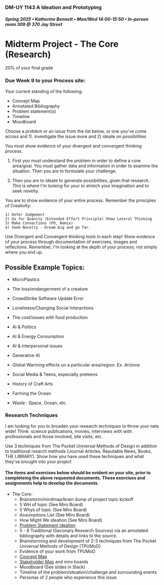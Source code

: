 ### DM-UY 1143 A Ideation and Prototyping
##### Spring 2025 • Katherine Bennett • Mon/Wed 14:00-15:50 • In-person room 309 @ 370 Jay Street

# Midterm Project - The Core (Research)

20% of your final grade

### Due Week 9 to your Process site:

Your current standing of the following:
- Concept Map
- Annotated Bibliography
- Problem statement(s)
- Timeline
- Moodboard

Choose a problem or an issue from the list below, or one you've come across and 1). investigate the issue more and 2) ideate on possibilities

You must show evidence of your divergent and convergent thinking process.

1) First you must understand the problem in order to define a core area/goal. You must gather data and information in order to examine the situation. Then you are to formulate your challenge.

2) Then you are to ideate to generate possibilities, given that research. This is where I'm looking for your to stretch your imagination and to seek novelty.

You are to show evidence of your entire process. Remember the principles of Creativity:

	1) Defer Judgement
	2) Go for Quanity (Extended Effort Principle) Show Lateral Thinking
	3) Make Connections (PO, Remix)
	4) Seek Novelty - Dream big and go far.

Use Divergent and Convergent thinking tools in each step! Show evidence of your process through documentation of exercises, images and reflections. Remember, I'm looking at the depth of your process; not simply where you end up.


## Possible Example Topics:

- MicroPlastics

- The loss/endangerment of a creature

- CrowdStrike Software Update Error

- Loneliness/Changing Social Interactions

- The cost/issues with food production

- AI & Politics

- AI & Energy Consumption

- AI & interpersonal issues

- Generative AI

- Global Warming effects on a particular area/region. Ex. Arizona

- Social Media & Teens, especially preteens

- History of Craft Arts

- Farming the Ocean

- Waste : Space, Ocean, etc.

### Research Techniques

I am looking for you to broaden your research techniques to throw your nets wide! Think: science publications, movies, interviews with with professionals and those involved, site visits, etc. 

Use 3 techniques from The Pocket Universal Methods of Design in addition to traditional rsearch methods (Journal Articles, Reputable News, Books, THE LIBRARY). Show how you have used these techniques and what they've brought into your project



#### The items and exercises below should be evident on your site, prior to completeing the above requested documents. These exercises and assignments help to develop the documents.

* The Core:
	- Brainstorm/mindmap/brain dump of project topic kickoff
	- 5 WH of topic (See Miro Board)
	- 5 Whys of topic (See Miro Board)
	- Assumptions List (See Miro Board)
	- How Might We ideation (See Miro Board)
	- [Problem Statement ideation](ProblemStatements.md)
	- 5 - 8 Traditional (Seconary Research Sources) via an annotated bibliography with details and links to the source.
	- Brainstorming and development of 2-3 techniques from The Pocket Universal Methods of Design (TPUMoD)
	- Evidence of your work from TPUMoD
	- [Concept Map](ConceptMap.md)
	- [Stakeholder Map](StakeholderMaps.md) and miro boards
	- Moodboard (See slides in Slack)
	- Timeline of the problem/situation/challenge and surrounding events
	* Personas of 2 people who experience this issue





